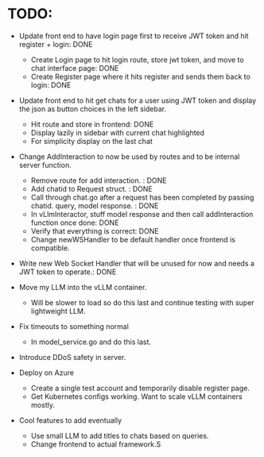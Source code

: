 # TODO:

- Update front end to have login page first to receive JWT token and hit register + login: DONE
  - Create Login page to hit login route, store jwt token, and move to chat interface page: DONE
  - Create Register page where it hits register and sends them back to login: DONE

- Update front end to hit get chats for a user using JWT token and display the json as button choices in the left sidebar.
  - Hit route and store in frontend: DONE
  - Display lazily in sidebar with current chat highlighted
  - For simplicity display on the last chat

- Change AddInteraction to now be used by routes and to be internal server function.
  - Remove route for add interaction. : DONE
  - Add chatid to Request struct. : DONE
  - Call through chat.go after a request has been completed by passing chatid. query, model response. : DONE
  - In vLlmInteractor, stuff model response and then call addInteraction function once done: DONE
  - Verify that everything is correct: DONE
  - Change newWSHandler to be default handler once frontend is compatible.

- Write new Web Socket Handler that will be unused for now and needs a JWT token to operate.: DONE

- Move my LLM into the vLLM container.
  - Will be slower to load so do this last and continue testing with super lightweight LLM.

- Fix timeouts to something normal
  - In model_service.go and do this last.

- Introduce DDoS safety in server.

- Deploy on Azure
  - Create a single test account and temporarily disable register page.
  - Get Kubernetes configs working. Want to scale vLLM containers mostly.

- Cool features to add eventually
  - Use small LLM to add titles to chats based on queries.
  - Change frontend to actual framework.S
